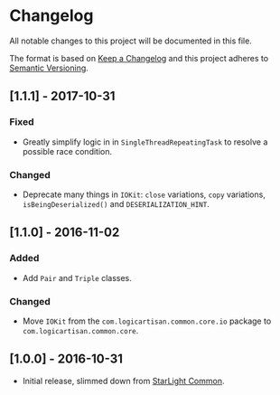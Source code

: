 # Changelog
All notable changes to this project will be documented in this file.

The format is based on [Keep a Changelog](http://keepachangelog.com/en/1.0.0/)
and this project adheres to [Semantic Versioning](http://semver.org/spec/v2.0.0.html).


## [1.1.1] - 2017-10-31
### Fixed
- Greatly simplify logic in in `SingleThreadRepeatingTask` to resolve a possible
  race condition.
  
### Changed
- Deprecate many things in `IOKit`: `close` variations, `copy` variations, 
  `isBeingDeserialized()` and `DESERIALIZATION_HINT`. 


## [1.1.0] - 2016-11-02
### Added
- Add `Pair` and `Triple` classes.

### Changed
- Move `IOKit` from the `com.logicartisan.common.core.io` package to 
  `com.logicartisan.common.core`. 


## [1.0.0] - 2016-10-31
- Initial release, slimmed down from
  [StarLight Common](https://bitbucket.org/robeden/starlight-common).